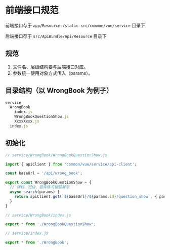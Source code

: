 # 前端接口规范

前端接口存于 `app/Resources/static-src/common/vue/service` 目录下

后端接口存于 `src/ApiBundle/Api/Resource` 目录下

## 规范

1. 文件名、层级结构要与后端接口对应。
2. 参数统一使用对象方式传入（params）。

## 目录结构（以 WrongBook 为例子）

``` js
service
  WrongBook
    index.js
    WrongBookQuestionShow.js
    XxxxXxxx.js
  index.js
```

## 初始化

``` js
// service/WrongBook/WrongBookQuestionShow.js

import { apiClient } from 'common/vue/service/api-client';

const baseUrl = '/api/wrong_book';

export const WrongBookQuestionShow = {
  // 课程、班级、题库练习错题展示
  async search(params) {
    return apiClient.get(`${baseUrl}/${params.id}/question_show`, { params });
  }
}
```

``` js
// service/WrongBook/index.js

export * from './WrongBookQuestionShow';
```

``` js
// service/index.js

export * from './WrongBook';
```

